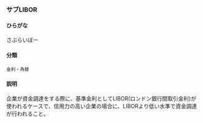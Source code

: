 <div style="display:none;">

## [あ行](securities-terms?id=あ行)
## [か行](securities-terms?id=か行)
## [さ行](securities-terms?id=さ行)

</div>

### サブLIBOR

#### ひらがな

さぶらいぼー

#### 分類

`金利・為替`

#### 説明

企業が資金調達をする際に、基準金利としてLIBOR(ロンドン銀行間取引金利)が使われるケースで、信用力の高い企業の場合に、LIBORより低い水準で資金調達が行われること。

<div style="display:none;">

## [た行](securities-terms?id=た行)
## [な行](securities-terms?id=な行)
## [は行](securities-terms?id=は行)
## [ま行](securities-terms?id=ま行)
## [や行](securities-terms?id=や行)
## [ら行](securities-terms?id=ら行)
## [わ行](securities-terms?id=わ行)
## [英数字・記号](securities-terms?id=英数字・記号)

</div>

